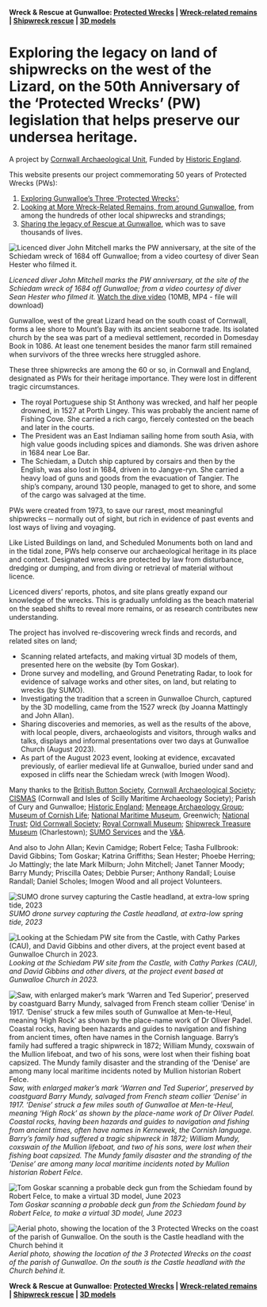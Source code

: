 **Wreck & Rescue at Gunwalloe: [Protected Wrecks](protected-wrecks-at-gunwalloe.md) &#124; [Wreck-related remains](more-wreck-related-remains-gunwalloe.md) &#124; [Shipwreck rescue](shipwreck-rescue-at-gunwalloe.md) &#124; [3D models](3D-model-descriptions.md)**

# Exploring the legacy on land of shipwrecks on the west of the Lizard, on the 50th Anniversary of the ‘Protected Wrecks’ (PW) legislation that helps preserve our undersea heritage.
A project by [Cornwall Archaeological Unit](http://cau.org.uk), Funded by [Historic England](https://historicengland.org.uk).

This website presents our project commemorating 50 years of Protected Wrecks (PWs):
1. [Exploring Gunwalloe’s Three ‘Protected Wrecks’](protected-wrecks-at-gunwalloe.md); 
1. [Looking at More Wreck-Related Remains, from around Gunwalloe](more-wreck-related-remains-gunwalloe.md), from among the hundreds of other local shipwrecks and strandings; 
1. [Sharing the legacy of Rescue at Gunwalloe](shipwreck-rescue-at-gunwalloe.md), which was to save thousands of lives.

![Licenced diver John Mitchell marks the PW anniversary, at the site of the Schiedam wreck of 1684 off Gunwalloe; from a video courtesy of diver Sean Hester who filmed it.](website-images/2-Still-of-Schiedam-probably-Gun-1-from-dive-video.jpg)

*Licenced diver John Mitchell marks the PW anniversary, at the site of the Schiedam wreck of 1684 off Gunwalloe; from a video courtesy of diver Sean Hester who filmed it.* [Watch the dive video](website-images/diving-the-schiedam-prize-jangye-ryn-gunwalloe.mp4) (10MB, MP4 - file will download)

Gunwalloe, west of the great Lizard head on the south coast of Cornwall, forms a lee shore to Mount’s Bay with its ancient seaborne trade. Its isolated church by the sea was part of a medieval settlement, recorded in Domesday Book in 1086. At least one tenement besides the manor farm still remained when survivors of the three wrecks here struggled ashore.     

These three shipwrecks are among the 60 or so, in Cornwall and England, designated as PWs for their heritage importance. They were lost in different tragic circumstances.

* The royal Portuguese ship St Anthony was wrecked, and half her people drowned, in 1527 at Porth Lingey. This was probably the ancient name of Fishing Cove. She carried a rich cargo, fiercely contested on the beach and later in the courts.
* The President was an East Indiaman sailing home from south Asia, with high value goods including spices and diamonds. She was driven ashore in 1684 near Loe Bar.
* The Schiedam, a Dutch ship captured by corsairs and then by the English, was also lost in 1684, driven in to Jangye-ryn. She carried a heavy load of guns and goods from the evacuation of Tangier. The ship’s company, around 130 people, managed to get to shore, and some of the cargo was salvaged at the time.

PWs were created from 1973, to save our rarest, most meaningful shipwrecks ─ normally out of sight, but rich in evidence of past events and lost ways of living and voyaging.

Like Listed Buildings on land, and Scheduled Monuments both on land and in the tidal zone, PWs help conserve our archaeological heritage in its place and context. Designated wrecks are protected by law from disturbance, dredging or dumping, and from diving or retrieval of material without licence.

Licenced divers’ reports, photos, and site plans greatly expand our knowledge of the wrecks. This is gradually unfolding as the beach material on the seabed shifts to reveal more remains, or as research contributes new understanding.

The project has involved re-discovering wreck finds and records, and related sites on land; 

*	Scanning related artefacts, and making virtual 3D models of them, presented here on the website (by Tom Goskar).
*	Drone survey and modelling, and Ground Penetrating Radar, to look for evidence of salvage works and other sites, on land, but relating to wrecks (by SUMO).
*	Investigating the tradition that a screen in Gunwalloe Church, captured by the 3D modelling, came from the 1527 wreck (by Joanna Mattingly and John Allan).
*	Sharing discoveries and memories, as well as the results of the above, with local people, divers, archaeologists and visitors, through walks and talks, displays and informal presentations over two days at Gunwalloe Church (August 2023).
*	As part of the August 2023 event, looking at evidence, excavated previously, of earlier medieval life at Gunwalloe, buried under sand and exposed in cliffs near the Schiedam wreck (with Imogen Wood).

Many thanks to the [British Button Society](https://www.britishbuttonsociety.com/), [Cornwall Archaeological Society](https://cornisharchaeology.org.uk); [CISMAS](https://cismas.org.uk) (Cornwall and Isles of Scilly Maritime Archaeology Society); Parish of Cury and Gunwalloe; [Historic England](https://historicengland.org.uk); [Meneage Archaeology Group](https://www.meneagearchaeologygroup.org); [Museum of Cornish Life](https://https://museumofcornishlife.co.uk); [National Maritime Museum](https://www.rmg.co.uk/national-maritime-museum), Greenwich; [National Trust](https://www.nationaltrust.org.uk); [Old Cornwall Society](https://kernowgoth.org); [Royal Cornwall Museum](https://www.royalcornwallmuseum.org.uk/); [Shipwreck Treasure Museum](https://shipwreckcharlestown.co.uk/) (Charlestown); [SUMO Services](https://www.sumoservices.com) and the [V&A](https://www.vam.ac.uk).

And also to John Allan; Kevin Camidge; Robert Felce; Tasha Fullbrook: David Gibbins; Tom Goskar; Katrina Griffiths; Sean Hester; Phoebe Herring; Jo Mattingly; the late Mark Milburn; John Mitchell; Janet Tanner Moody; Barry Mundy; Priscilla Oates; Debbie Purser; Anthony Randall; Louise Randall; Daniel Scholes; Imogen Wood and all project Volunteers.

![SUMO drone survey capturing the Castle headland, at extra-low spring tide, 2023](website-images/1-SUMO-drone-survey.JPG)
*SUMO drone survey capturing the Castle headland, at extra-low spring tide, 2023*

![Looking at the Schiedam PW site from the Castle, with Cathy Parkes (CAU), and David Gibbins and other divers, at the project event based at Gunwalloe Church in 2023.](website-images/2-DG-talk-on-Castle.jpg)
*Looking at the Schiedam PW site from the Castle, with Cathy Parkes (CAU), and David Gibbins and other divers, at the project event based at Gunwalloe Church in 2023.*

![Saw, with enlarged maker’s mark ‘Warren and Ted Superior’, preserved by coastguard Barry Mundy, salvaged from French steam collier ‘Denise’ in 1917. ‘Denise’ struck a few miles south of Gunwalloe at Men-te-Heul, meaning ‘High Rock’ as shown by the place-name work of Dr Oliver Padel. Coastal rocks, having been hazards and guides to navigation and fishing from ancient times, often have names in the Cornish language.
Barry’s family had suffered a tragic shipwreck in 1872; William Mundy, coxswain of the Mullion lifeboat, and two of his sons, were lost when their fishing boat capsized. The Mundy family disaster and the stranding of the ‘Denise’ are among many local maritime incidents noted by Mullion historian Robert Felce.](website-images/3-Barry-Mundy-saw-detail.jpg)
*Saw, with enlarged maker’s mark ‘Warren and Ted Superior’, preserved by coastguard Barry Mundy, salvaged from French steam collier ‘Denise’ in 1917. ‘Denise’ struck a few miles south of Gunwalloe at Men-te-Heul, meaning ‘High Rock’ as shown by the place-name work of Dr Oliver Padel. Coastal rocks, having been hazards and guides to navigation and fishing from ancient times, often have names in Kernewek, the Cornish language. Barry’s family had suffered a tragic shipwreck in 1872; William Mundy, coxswain of the Mullion lifeboat, and two of his sons, were lost when their fishing boat capsized. The Mundy family disaster and the stranding of the ‘Denise’ are among many local maritime incidents noted by Mullion historian Robert Felce.*

![Tom Goskar scanning a probable deck gun from the Schiedam found by Robert Felce, to make a virtual 3D model, June 2023](website-images/4-TG-scanning-RF-gun.JPG)
*Tom Goskar scanning a probable deck gun from the Schiedam found by Robert Felce, to make a virtual 3D model, June 2023*

![Aerial photo, showing the location of the 3 Protected Wrecks on the coast of the parish of Gunwalloe. On the south is the Castle headland with the Church behind it](website-images/5-PWs-map-for-website-resized.jpg)
*Aerial photo, showing the location of the 3 Protected Wrecks on the coast of the parish of Gunwalloe. On the south is the Castle headland with the Church behind it.*

**Wreck & Rescue at Gunwalloe: [Protected Wrecks](protected-wrecks-at-gunwalloe.md) &#124; [Wreck-related remains](more-wreck-related-remains-gunwalloe.md) &#124; [Shipwreck rescue](shipwreck-rescue-at-gunwalloe.md) &#124; [3D models](3D-model-descriptions.md)**





